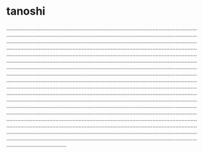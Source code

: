 # tanoshi
...............................................................................................................................................................................................................................................................................................................................................................................................................................................................................................................................................................................................................................................................................................................................................................................................................................................................................................................................................................................................................................................................................................................................................................................................................................................................................................................................................................................................................................................................................................................................................................................................................................................................................................................................................................................................................................................................................................................................................................................................................................................................................................................................................................................................................................................................................................................................................................